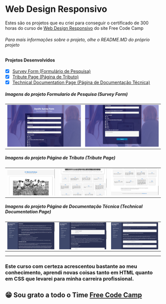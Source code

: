 # Web Design Responsivo
Estes são os projetos que eu criei para conseguir o certificado de 300 horas do curso de [Web Design Responsivo](https://www.freecodecamp.org/learn/2022/responsive-web-design/) do site Free Code Camp
###### Para mais informações sobre o projeto, olhe o README.MD do próprio projeto

#### Projetos Desenvolvidos
- [x] [Survey Form (Formulário de Pesquisa)](https://github.com/dev-david-alves/FCC-Projects/tree/main/Survey-Form)
- [x] [Tribute Page (Página de Tributo)](https://github.com/dev-david-alves/FCC-Projects/tree/main/Tribute-Page) 
- [x] [Technical Documentation Page (Página de Documentação Técnica)](https://github.com/dev-david-alves/FCC-Projects/tree/main/Technical-Documentation-Page)

##### Imagens do projeto Formulario de Pesquisa (Survey Form)

<table cellpadding="0">
  <tr style="padding: 0">  
    <td valign="top">
      <img src="https://github.com/dev-david-alves/FCC-Projects/blob/main/Survey-Form/images/img-1.png?raw=true" alt="image-1" width="500"/>
    </td>
    <td valign="top">
      <img src="https://github.com/dev-david-alves/FCC-Projects/blob/main/Survey-Form/images/img-2.png?raw=true" alt="image-2" width="500"/>
    </td>
  </tr>
</table>

##### Imagens do projeto Página de Tributo (Tribute Page)

<table cellpadding="0">
  <tr style="padding: 0">  
    <td valign="top">
      <img src="https://github.com/dev-david-alves/FCC-Projects/blob/main/Tribute-Page/images/img-1.png?raw=true" alt="image-1" width="400"/>
    </td>
    <td valign="top">
      <img src="https://github.com/dev-david-alves/FCC-Projects/blob/main/Tribute-Page/images/img-2.png?raw=true" alt="image-2" width="400"/>
    </td>
    <td valign="top">
      <img src="https://github.com/dev-david-alves/FCC-Projects/blob/main/Tribute-Page/images/img-3.png?raw=true" alt="image-3" width="400"/>
    </td>
  </tr>
</table>

##### Imagens do projeto Página de Documentação Técnica (Technical Documentation Page)

<table cellpadding="0">
  <tr style="padding: 0">  
    <td valign="top">
      <img src="https://github.com/dev-david-alves/FCC-Projects/blob/main/Technical-Documentation-Page/images/img-1.png?raw=true" alt="image-1" width="400"/>
    </td>
    <td valign="top">
      <img src="https://github.com/dev-david-alves/FCC-Projects/blob/main/Technical-Documentation-Page/images/img-2.png?raw=true" alt="image-2" width="400"/>
    </td>
    <td valign="top">
      <img src="https://github.com/dev-david-alves/FCC-Projects/blob/main/Technical-Documentation-Page/images/img-3.png?raw=true" alt="image-3" width="400"/>   
    </td>
  </tr>
</table> 

<hr />

### Este curso com certeza acrescentou bastante ao meu conhecimento, aprendi novas coisas tanto em HTML quanto em CSS que levarei para minha carreira profissional.
## :grin: Sou grato a todo o Time [Free Code Camp](https://www.freecodecamp.org)
